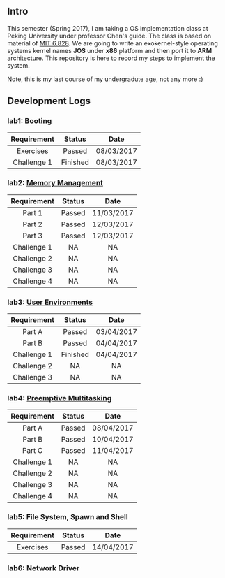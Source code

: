 ## Intro
This semester (Spring 2017), I am taking a OS implementation class at Peking University under professor Chen's guide. The class is based on material of [MIT 6.828](https://pdos.csail.mit.edu/6.828/2014/). We are going to write an exokernel-style operating systems kernel names **JOS** under **x86** platform and then port it to **ARM** architecture. This repository is here to record my steps to implement the system.

Note, this is my last course of my undergradute age, not any more :)

## Development Logs

### lab1: [Booting](https://github.com/SimpCosm/jos/tree/master/lab1)

| Requirement 	 | Status       | Date         |
| :-------------:| :----------: | :----------: |
| Exercises      | Passed       | 08/03/2017   |
| Challenge 1    | Finished     | 08/03/2017   |


### lab2: [Memory Management](https://github.com/SimpCosm/jos/tree/master/lab2)

| Requirement 	 | Status       | Date         |
| :-------------:| :----------: | :----------: |
| Part 1         | Passed       | 11/03/2017   |
| Part 2         | Passed       | 12/03/2017   |
| Part 3         | Passed       | 12/03/2017   |
| Challenge 1    | NA           | NA		   |
| Challenge 2    | NA           | NA		   |
| Challenge 3    | NA           | NA		   |
| Challenge 4    | NA           | NA		   |


### lab3: [User Environments](https://github.com/SimpCosm/jos/tree/master/lab3)

| Requirement 	 | Status       | Date         |
| :-------------:| :----------: | :----------: |
| Part A         | Passed       | 03/04/2017   |
| Part B         | Passed       | 04/04/2017   |
| Challenge 1    | Finished     | 04/04/2017   |
| Challenge 2    | NA           | NA		   |
| Challenge 3    | NA           | NA		   |

### lab4: [Preemptive Multitasking](https://github.com/SimpCosm/jos/tree/master/lab4)

| Requirement 	 | Status       | Date         |
| :-------------:| :----------: | :----------: |
| Part A         | Passed       | 08/04/2017   |
| Part B         | Passed       | 10/04/2017   |
| Part C         | Passed       | 11/04/2017   |
| Challenge 1    | NA           | NA		   |
| Challenge 2    | NA           | NA		   |
| Challenge 3    | NA           | NA		   |
| Challenge 4    | NA           | NA		   |

### lab5: File System, Spawn and Shell

| Requirement 	 | Status       | Date         |
| :-------------:| :----------: | :----------: |
| Exercises      | Passed       | 14/04/2017   |


### lab6: Network Driver
